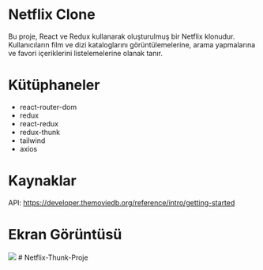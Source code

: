 <h1> Netflix Clone </h1>

Bu proje, React ve Redux kullanarak oluşturulmuş bir Netflix klonudur. Kullanıcıların film ve dizi kataloglarını görüntülemelerine, arama yapmalarına ve favori içeriklerini listelemelerine olanak tanır.</br>

<h1> Kütüphaneler </h1>

- react-router-dom
- redux
- react-redux
- redux-thunk
- tailwind
- axios

<h1> Kaynaklar </h1>

API: https://developer.themoviedb.org/reference/intro/getting-started

<h1> Ekran Görüntüsü </h1>

![](images/netflıx.gif)
#   N e t f l i x - T h u n k - P r o j e  
 